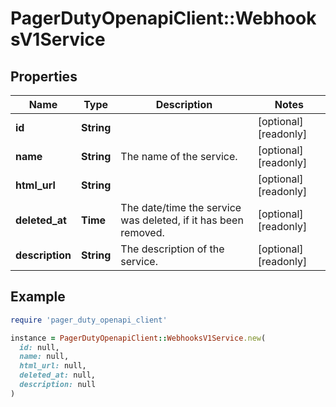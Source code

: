 # PagerDutyOpenapiClient::WebhooksV1Service

## Properties

| Name | Type | Description | Notes |
| ---- | ---- | ----------- | ----- |
| **id** | **String** |  | [optional][readonly] |
| **name** | **String** | The name of the service. | [optional][readonly] |
| **html_url** | **String** |  | [optional][readonly] |
| **deleted_at** | **Time** | The date/time the service was deleted, if it has been removed. | [optional][readonly] |
| **description** | **String** | The description of the service. | [optional][readonly] |

## Example

```ruby
require 'pager_duty_openapi_client'

instance = PagerDutyOpenapiClient::WebhooksV1Service.new(
  id: null,
  name: null,
  html_url: null,
  deleted_at: null,
  description: null
)
```

